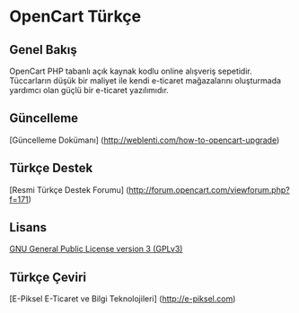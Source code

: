 # OpenCart Türkçe

## Genel Bakış

OpenCart PHP tabanlı açık kaynak kodlu online alışveriş sepetidir. Tüccarların düşük bir maliyet ile kendi e-ticaret mağazalarını oluşturmada yardımcı olan güçlü bir e-ticaret yazılımıdır.

## Güncelleme

[Güncelleme Dokümanı] (http://weblenti.com/how-to-opencart-upgrade)

## Türkçe Destek

[Resmi Türkçe Destek Forumu] (http://forum.opencart.com/viewforum.php?f=171)

## Lisans

[GNU General Public License version 3 (GPLv3)](https://github.com/epiksel/opencart-tr/blob/master/lisans.txt)

## Türkçe Çeviri

[E-Piksel E-Ticaret ve Bilgi Teknolojileri] (http://e-piksel.com)
